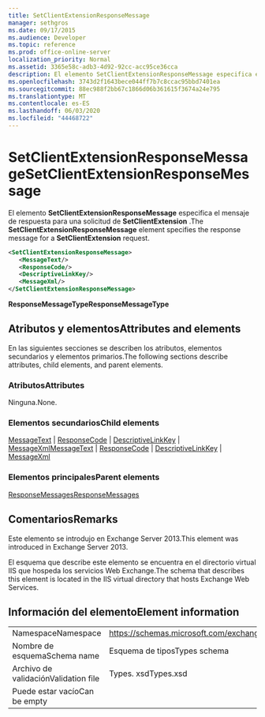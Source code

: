 ```yaml
---
title: SetClientExtensionResponseMessage
manager: sethgros
ms.date: 09/17/2015
ms.audience: Developer
ms.topic: reference
ms.prod: office-online-server
localization_priority: Normal
ms.assetid: 3365e58c-adb3-4d92-92cc-acc95ce36cca
description: El elemento SetClientExtensionResponseMessage especifica el mensaje de respuesta para una solicitud de SetClientExtension.
ms.openlocfilehash: 3743d2f1643bece044ff7b7c8ccac95bbd7401ea
ms.sourcegitcommit: 88ec988f2bb67c1866d06b361615f3674a24e795
ms.translationtype: MT
ms.contentlocale: es-ES
ms.lasthandoff: 06/03/2020
ms.locfileid: "44468722"
---
```

# <a name="setclientextensionresponsemessage"></a><span data-ttu-id="6531b-103">SetClientExtensionResponseMessage</span><span class="sxs-lookup"><span data-stu-id="6531b-103">SetClientExtensionResponseMessage</span></span>

<span data-ttu-id="6531b-104">El elemento **SetClientExtensionResponseMessage** especifica el mensaje de respuesta para una solicitud de **SetClientExtension** .</span><span class="sxs-lookup"><span data-stu-id="6531b-104">The **SetClientExtensionResponseMessage** element specifies the response message for a **SetClientExtension** request.</span></span> 
  
```XML
<SetClientExtensionResponseMessage>
   <MessageText/>
   <ResponseCode/>
   <DescriptiveLinkKey/>
   <MessageXml/>
</SetClientExtensionResponseMessage>
```

 <span data-ttu-id="6531b-105">**ResponseMessageType**</span><span class="sxs-lookup"><span data-stu-id="6531b-105">**ResponseMessageType**</span></span>
## <a name="attributes-and-elements"></a><span data-ttu-id="6531b-106">Atributos y elementos</span><span class="sxs-lookup"><span data-stu-id="6531b-106">Attributes and elements</span></span>

<span data-ttu-id="6531b-107">En las siguientes secciones se describen los atributos, elementos secundarios y elementos primarios.</span><span class="sxs-lookup"><span data-stu-id="6531b-107">The following sections describe attributes, child elements, and parent elements.</span></span>
  
### <a name="attributes"></a><span data-ttu-id="6531b-108">Atributos</span><span class="sxs-lookup"><span data-stu-id="6531b-108">Attributes</span></span>

<span data-ttu-id="6531b-109">Ninguna.</span><span class="sxs-lookup"><span data-stu-id="6531b-109">None.</span></span>
  
### <a name="child-elements"></a><span data-ttu-id="6531b-110">Elementos secundarios</span><span class="sxs-lookup"><span data-stu-id="6531b-110">Child elements</span></span>

<span data-ttu-id="6531b-111">[MessageText](messagetext.md)  |  [ResponseCode](responsecode.md)  |  [DescriptiveLinkKey](descriptivelinkkey.md)  |  [MessageXml](messagexml.md)</span><span class="sxs-lookup"><span data-stu-id="6531b-111">[MessageText](messagetext.md) | [ResponseCode](responsecode.md) | [DescriptiveLinkKey](descriptivelinkkey.md) | [MessageXml](messagexml.md)</span></span>
  
### <a name="parent-elements"></a><span data-ttu-id="6531b-112">Elementos principales</span><span class="sxs-lookup"><span data-stu-id="6531b-112">Parent elements</span></span>

[<span data-ttu-id="6531b-113">ResponseMessages</span><span class="sxs-lookup"><span data-stu-id="6531b-113">ResponseMessages</span></span>](responsemessages.md)
  
## <a name="remarks"></a><span data-ttu-id="6531b-114">Comentarios</span><span class="sxs-lookup"><span data-stu-id="6531b-114">Remarks</span></span>

<span data-ttu-id="6531b-115">Este elemento se introdujo en Exchange Server 2013.</span><span class="sxs-lookup"><span data-stu-id="6531b-115">This element was introduced in Exchange Server 2013.</span></span>
  
<span data-ttu-id="6531b-116">El esquema que describe este elemento se encuentra en el directorio virtual IIS que hospeda los servicios Web Exchange.</span><span class="sxs-lookup"><span data-stu-id="6531b-116">The schema that describes this element is located in the IIS virtual directory that hosts Exchange Web Services.</span></span>
  
## <a name="element-information"></a><span data-ttu-id="6531b-117">Información del elemento</span><span class="sxs-lookup"><span data-stu-id="6531b-117">Element information</span></span>

|||
|:-----|:-----|
|<span data-ttu-id="6531b-118">Namespace</span><span class="sxs-lookup"><span data-stu-id="6531b-118">Namespace</span></span>  <br/> |https://schemas.microsoft.com/exchange/services/2006/types  <br/> |
|<span data-ttu-id="6531b-119">Nombre de esquema</span><span class="sxs-lookup"><span data-stu-id="6531b-119">Schema name</span></span>  <br/> |<span data-ttu-id="6531b-120">Esquema de tipos</span><span class="sxs-lookup"><span data-stu-id="6531b-120">Types schema</span></span>  <br/> |
|<span data-ttu-id="6531b-121">Archivo de validación</span><span class="sxs-lookup"><span data-stu-id="6531b-121">Validation file</span></span>  <br/> |<span data-ttu-id="6531b-122">Types. xsd</span><span class="sxs-lookup"><span data-stu-id="6531b-122">Types.xsd</span></span>  <br/> |
|<span data-ttu-id="6531b-123">Puede estar vacío</span><span class="sxs-lookup"><span data-stu-id="6531b-123">Can be empty</span></span>  <br/> ||
   

